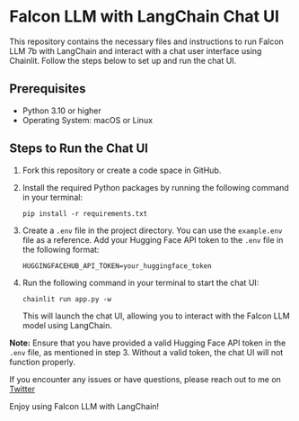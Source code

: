 # Falcon LLM with LangChain Chat UI

This repository contains the necessary files and instructions to run Falcon LLM 7b with LangChain and interact with a chat user interface using Chainlit. Follow the steps below to set up and run the chat UI.

## Prerequisites

- Python 3.10 or higher
- Operating System: macOS or Linux

## Steps to Run the Chat UI

1. Fork this repository or create a code space in GitHub.

2. Install the required Python packages by running the following command in your terminal:
   ```
   pip install -r requirements.txt
   ```

3. Create a `.env` file in the project directory. You can use the `example.env` file as a reference. Add your Hugging Face API token to the `.env` file in the following format:
   ```
   HUGGINGFACEHUB_API_TOKEN=your_huggingface_token
   ```

4. Run the following command in your terminal to start the chat UI:
   ```
   chainlit run app.py -w
   ```

   This will launch the chat UI, allowing you to interact with the Falcon LLM model using LangChain.

**Note:** Ensure that you have provided a valid Hugging Face API token in the `.env` file, as mentioned in step 3. Without a valid token, the chat UI will not function properly.

If you encounter any issues or have questions, please reach out to me on [Twitter](https://twitter.com/MisbahSy)

Enjoy using Falcon LLM with LangChain!